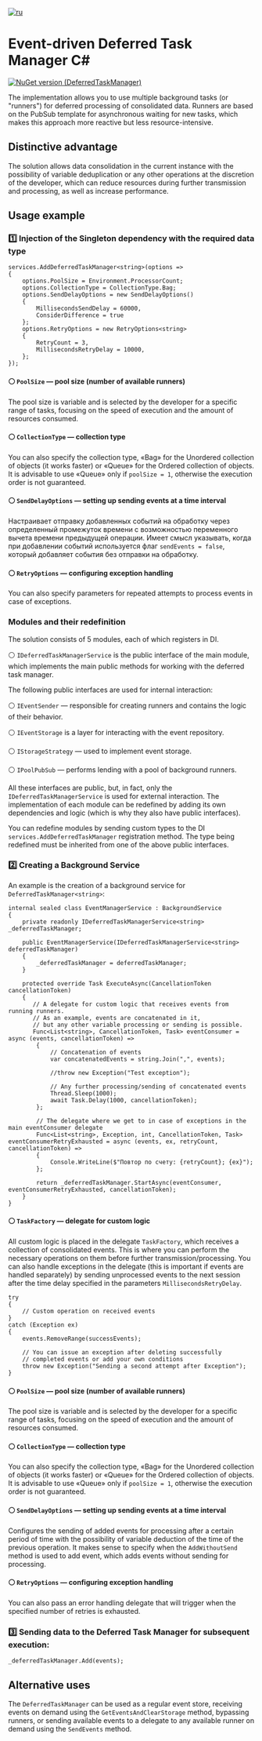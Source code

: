 [![ru](https://img.shields.io/badge/lang-ru-green.svg)](./README.ru.md)

# Event-driven Deferred Task Manager C#

[![NuGet version (DeferredTaskManager)](https://img.shields.io/nuget/v/DeferredTaskManager.svg?style=flat-square)](https://www.nuget.org/packages/DeferredTaskManager)


The implementation allows you to use multiple background tasks (or "runners") for deferred processing of consolidated data. Runners are based on the PubSub template for asynchronous waiting for new tasks, which makes this approach more reactive but less resource-intensive.

## Distinctive advantage

The solution allows data consolidation in the current instance with the possibility of variable deduplication or any other operations at the discretion of the developer, which can reduce resources during further transmission and processing, as well as increase performance.

## Usage example

### 1️⃣ Injection of the Singleton dependency with the required data type

```
services.AddDeferredTaskManager<string>(options =>
{
    options.PoolSize = Environment.ProcessorCount;
    options.CollectionType = CollectionType.Bag;
    options.SendDelayOptions = new SendDelayOptions()
    {
        MillisecondsSendDelay = 60000,
        ConsiderDifference = true
    };
    options.RetryOptions = new RetryOptions<string>
    {
        RetryCount = 3,
        MillisecondsRetryDelay = 10000,
    };
});
```
#### ⚪ `PoolSize` — pool size (number of available runners)
The pool size is variable and is selected by the developer for a specific range of tasks, focusing on the speed of execution and the amount of resources consumed.
#### ⚪ `CollectionType` — collection type
You can also specify the collection type, «Bag» for the Unordered collection of objects (it works faster) or «Queue» for the Ordered collection of objects. It is advisable to use «Queue» only if `poolSize = 1`, otherwise the execution order is not guaranteed.
#### ⚪ `SendDelayOptions` — setting up sending events at a time interval
Настраивает отправку добавленных событий на обработку через определенный промежуток времени с возможностью переменного вычета времени предыдущей операции. Имеет смысл указывать, когда при добавлении событий используется флаг `sendEvents = false`, который добавляет события без отправки на обработку.
#### ⚪ `RetryOptions` — configuring exception handling
You can also specify parameters for repeated attempts to process events in case of exceptions.

### Modules and their redefinition
  
The solution consists of 5 modules, each of which registers in DI.

  ⚪ `IDeferredTaskManagerService` is the public interface of the main module, which implements the main public methods for working with the deferred task manager.
  
The following public interfaces are used for internal interaction: 

  ⚪ `IEventSender` — responsible for creating runners and contains the logic of their behavior.
  
  ⚪ `IEventStorage` is a layer for interacting with the event repository.
  
  ⚪ `IStorageStrategy` — used to implement event storage.

  ⚪ `IPoolPubSub` — performs lending with a pool of background runners.
  
All these interfaces are public, but, in fact, only the `IDeferredTaskManagerService` is used for external interaction. The implementation of each module can be redefined by adding its own dependencies and logic (which is why they also have public interfaces). 

You can redefine modules by sending custom types to the DI `services.AddDeferredTaskManager` registration method. The type being redefined must be inherited from one of the above public interfaces.

### 2️⃣ Creating a Background Service
An example is the creation of a background service for `DeferredTaskManager<string>`:
```
internal sealed class EventManagerService : BackgroundService
{
    private readonly IDeferredTaskManagerService<string> _deferredTaskManager;

    public EventManagerService(IDeferredTaskManagerService<string> deferredTaskManager)
    {
        _deferredTaskManager = deferredTaskManager;
    }

    protected override Task ExecuteAsync(CancellationToken cancellationToken)
    {
       // A delegate for custom logic that receives events from running runners.
       // As an example, events are concatenated in it,
       // but any other variable processing or sending is possible.
       Func<List<string>, CancellationToken, Task> eventConsumer = async (events, cancellationToken) =>
        {
            // Concatenation of events
            var concatenatedEvents = string.Join(",", events);

            //throw new Exception("Test exception");

            // Any further processing/sending of concatenated events
            Thread.Sleep(1000);
            await Task.Delay(1000, cancellationToken);        
        };
        
        // The delegate where we get to in case of exceptions in the main eventConsumer delegate
        Func<List<string>, Exception, int, CancellationToken, Task> eventConsumerRetryExhausted = async (events, ex, retryCount, cancellationToken) =>
        {
            Console.WriteLine($"Повтор по счету: {retryCount}; {ex}");
        };

        return _deferredTaskManager.StartAsync(eventConsumer, eventConsumerRetryExhausted, cancellationToken);
    }
}
```

#### ⚪ ```TaskFactory``` — delegate for custom logic

All custom logic is placed in the delegate `TaskFactory`, which receives a collection of consolidated events. This is where you can perform the necessary operations on them before further transmission/processing. You can also handle exceptions in the delegate (this is important if events are handled separately) by sending unprocessed events to the next session after the time delay specified in the parameters `MillisecondsRetryDelay`.
```
try
{
    // Custom operation on received events
}
catch (Exception ex)
{
    events.RemoveRange(successEvents);

    // You can issue an exception after deleting successfully 
    // completed events or add your own conditions
    throw new Exception("Sending a second attempt after Exception");
}
```
#### ⚪ ```PoolSize``` — pool size (number of available runners)
The pool size is variable and is selected by the developer for a specific range of tasks, focusing on the speed of execution and the amount of resources consumed.
#### ⚪ ```CollectionType``` — collection type
You can also specify the collection type, «Bag» for the Unordered collection of objects (it works faster) or «Queue» for the Ordered collection of objects. It is advisable to use «Queue» only if `poolSize = 1`, otherwise the execution order is not guaranteed.
#### ⚪ ```SendDelayOptions``` — setting up sending events at a time interval
Configures the sending of added events for processing after a certain period of time with the possibility of variable deduction of the time of the previous operation. It makes sense to specify when the `AddWithoutSend` method is used to add event, which adds events without sending for processing.
#### ⚪ ```RetryOptions``` — configuring exception handling
You can also pass an error handling delegate that will trigger when the specified number of retries is exhausted. 

### 3️⃣ Sending data to the Deferred Task Manager for subsequent execution:

```
_deferredTaskManager.Add(events);
```
## Alternative uses
The `DeferredTaskManager` can be used as a regular event store, receiving events on demand using the `GetEventsAndClearStorage` method, bypassing runners, or sending available events to a delegate to any available runner on demand using the `SendEvents` method.

